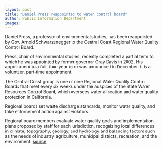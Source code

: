 ```yaml
---
layout: post
title: "Daniel Press reappointed to water control board"
author: Public Information Department
images:
---
```


Daniel Press, a professor of environmental studies, has been reappointed by Gov. Arnold Schwarzenegger to the Central Coast Regional Water Quality Control Board.

Press, chair of environmental studies, recently completed a partial term to which he was appointed by former governor Gray Davis in 2002. His appointment to a full, four-year term was announced in December. It is a volunteer, part-time appointment.

The Central Coast group is one of nine Regional Water Quality Control Boards that meet every six weeks under the auspices of the State Water Resources Control Board, which oversees water allocation and water quality protection in California.

Regional boards set waste discharge standards, monitor water quality, and take enforcement action against violators.

Regional board members evaluate water quality goals and implementation plans proposed by staff for each jurisdiction, recognizing local differences in climate, topography, geology, and hydrology and balancing factors such as the needs of industry, agriculture, municipal districts, recreation, and the environment.
[source](http://www1.ucsc.edu/currents/04-05/01-03/appointments.asp "Permalink to appointments")
